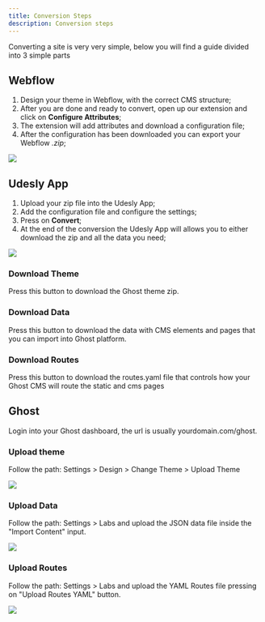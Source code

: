 ```yaml
---
title: Conversion Steps
description: Conversion steps
---
```


Converting a site is very very simple, below you will find a guide divided into 3 simple parts

## Webflow

1.  Design your theme in Webflow, with the correct CMS structure; 
2.  After you are done and ready to convert, open up our extension and click on **Configure Attributes**;
3.  The extension will add attributes and download a configuration file;
4.  After the configuration has been downloaded you can export your Webflow *.zip*;

![](/images/wf-to-ghost-attributes.png)

## Udesly App

1. Upload your zip file into the Udesly App;
2. Add the configuration file and configure the settings;
3. Press on **Convert**;
4. At the end of the conversion the Udesly App will allows you to either download the zip and all the data you need;

![](/images/ghost-convert.png)


### Download Theme

Press this button to download the Ghost theme zip.

### Download Data

Press this button to download the data with CMS elements and pages that you can import into Ghost platform.

### Download Routes

Press this button to download the routes.yaml file that controls how your Ghost CMS will route the static and cms pages


## Ghost

Login into your Ghost dashboard, the url is usually yourdomain.com/ghost.

### Upload theme

Follow the path: Settings > Design > Change Theme > Upload Theme

![](/images/ghost-upload.png)


### Upload Data

Follow the path: Settings > Labs and upload the JSON data file inside the "Import Content" input.

![](/images/ghost-content.png)


### Upload Routes

Follow the path: Settings > Labs and upload the YAML Routes file pressing on "Upload Routes YAML" button.

![](/images/ghost-routes.png)